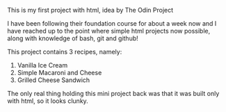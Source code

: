 This is my first project with html, idea by The Odin Project

I have been following their foundation course for about a week now and I have reached up to the point where simple html projects now possible, along with knowledge of bash, git and github!

This project contains 3 recipes, namely:
1. Vanilla Ice Cream
2. Simple Macaroni and Cheese
3. Grilled Cheese Sandwich

The only real thing holding this mini project back was that it was built only with html, so it looks clunky.
